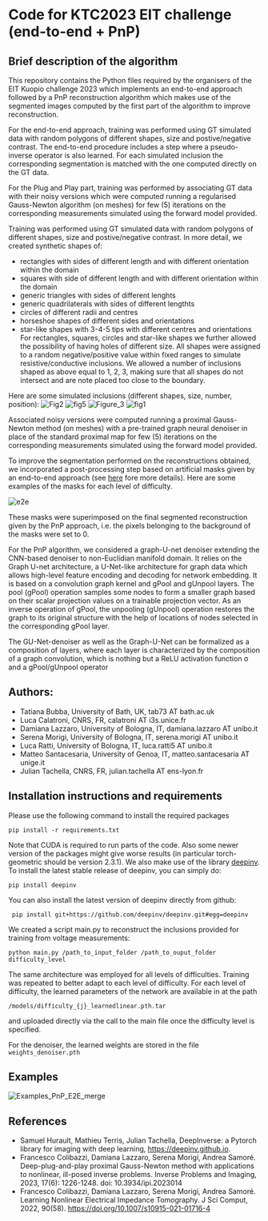 # Code for KTC2023 EIT challenge (end-to-end + PnP)


## Brief description of the algorithm
This repository contains the Python files required by the organisers of the EIT Kuopio challenge 2023 which implements an end-to-end approach followed by a PnP reconstruction algorithm which makes use of the segmented images computed by the first part of the algorithm to improve reconstruction.

For the end-to-end approach, training was performed using GT simulated data with random polygons of different shapes, size and postive/negative contrast. The end-to-end procedure includes a step where a pseudo-inverse operator is also learned. For each simulated inclusion the corresponding segmentation is matched with the one computed directly on the GT data.

For the Plug and Play part, training was performed by associating GT data with their noisy versions which were computed running a regularised Gauss-Newton algorithm (on meshes) for few (5) iterations on the corresponding measurements simulated using the forward model provided.

Training was performed using GT simulated data with random polygons of different shapes, size and postive/negative contrast. In more detail, we created synthetic shapes of:
- rectangles with sides of different length and with different orientation within the domain
- squares with side of different length and with different orientation within the domain
- generic triangles with sides of different lenghts
- generic quadrilaterals with sides of different lengthts
- circles of different radii and centres
- horseshoe shapes of different sides and orientations
- star-like shapes with 3-4-5 tips with different centres and orientations
For rectangles, squares, circles and star-like shapes we further allowed the possibility of having holes of different size.
All shapes were assigned to a random negative/positive value within fixed ranges to simulate resistive/conductive inclusions. We allowed a number of inclusions shaped as above equal to 1, 2, 3, making sure that all shapes do not intersect and are note placed too close to the boundary.

Here are some simulated inclusions (different shapes, size, number, position):
![Fig2](https://github.com/lucala00/KTC2023_E2E/assets/49308207/7143a902-d650-4c2e-bfe6-da21a19a9550)
![fig5](https://github.com/lucala00/KTC2023_E2E/assets/49308207/ef9111ad-8e03-46dc-83ca-2f548cebebb3)
![Figure_3](https://github.com/lucala00/KTC2023_E2E/assets/49308207/1960ec95-f80b-4b35-b3a7-6d8e7ed69e1c)
![fig1](https://github.com/lucala00/KTC2023_E2E/assets/49308207/c034634f-363c-4c60-99fc-a8aa7ae59a43)

Associated noisy versions were computed running a proximal Gauss-Newton method (on meshes) with a pre-trained graph neural denoiser in place of the standard proximal map for few (5) iterations on the corresponding measurements simulated using the forward model provided.

To improve the segmentation performed on the reconstructions obtained, we incorporated a post-processing step based on artificial masks given by an end-to-end approach (see [here](https://github.com/lucala00/KTC2023_E2E) fore more details). Here are some examples of the masks for each level of difficulty.

![e2e](https://github.com/lucala00/KTC2023_E2E/assets/49308207/089da0f9-0e6d-45ea-9bcc-6aea5ca01884)

These masks were superimposed on the final segmented reconstruction given by the PnP approach, i.e. the pixels belonging to the background of the masks were set to 0.

For the PnP algorithm, we considered a graph-U-net denoiser extending the CNN-based denoiser to non-Euclidian manifold domain. It relies on the Graph U-net architecture, a U-Net-like architecture for graph data which allows high-level feature encoding and decoding for network embedding. It is based on a convolution graph kernel and gPool and gUnpool layers. The pool (gPool) operation samples some nodes to form a smaller graph based on their scalar projection values on a trainable projection vector. As an inverse operation of gPool, the unpooling (gUnpool) operation restores the graph to its original structure with the help of locations of nodes selected in the corresponding gPool layer.

The GU-Net-denoiser as well as the Graph-U-Net can be formalized as a composition of layers, where each layer is characterized by the composition of a graph convolution, which is nothing but a ReLU activation function σ and a gPool/gUnpool operator

## Authors:
- Tatiana Bubba, University of Bath, UK, tab73 AT bath.ac.uk
- Luca Calatroni, CNRS, FR, calatroni AT i3s.unice.fr
- Damiana Lazzaro, University of Bologna, IT, damiana.lazzaro AT unibo.it 
- Serena Morigi, University of Bologna, IT, serena.morigi AT unibo.it 
- Luca Ratti, University of Bologna, IT, luca.ratti5 AT unibo.it
- Matteo Santacesaria, University of Genoa, IT, matteo.santacesaria AT unige.it 
- Julian Tachella, CNRS, FR, julian.tachella AT ens-lyon.fr

## Installation instructions and requirements

Please use the following command to install the required packages

```pip install -r requirements.txt```

Note that CUDA is required to run parts of the code. Also some newer version of the packages might give worse results (in particular torch-geometric should be version 2.3.1). We also make use of the library [deepinv](https://github.com/deepinv/deepinv). To install the latest stable release of deepinv, you can simply do:

```pip install deepinv```

You can also install the latest version of deepinv directly from github:

``` pip install git+https://github.com/deepinv/deepinv.git#egg=deepinv``` 

We created a script main.py to reconstruct the inclusions provided for training from voltage measurements:

```python main.py /path_to_input_folder /path_to_ouput_folder difficulty_level```

The same architecture was employed for all levels of difficulties. Training was repeated to better adapt to each level of difficulty. For each level of difficulty, the learned parameters of the network are available in at the path

```/models/difficulty_{j}_learnedlinear.pth.tar ```

and uploaded directly via the call to the main file once the difficulty level is specified.

For the denoiser, the learned weights are stored in the file
``` weights_denoiser.pth```

## Examples

![Examples_PnP_E2E_merge](https://github.com/msantacesaria/KTC2023_PNPE2E/assets/148894828/b427c896-1cfe-4a82-acac-8e0e2a0e5799)

## References

* Samuel Hurault, Mathieu Terris, Julian Tachella, DeepInverse: a Pytorch library for imaging with deep learning, https://deepinv.github.io.
*  Francesco Colibazzi, Damiana Lazzaro, Serena Morigi, Andrea Samoré. Deep-plug-and-play proximal Gauss-Newton method with applications to nonlinear, ill-posed inverse problems. Inverse Problems and Imaging, 2023, 17(6): 1226-1248. doi: 10.3934/ipi.2023014
* Francesco Colibazzi, Damiana Lazzaro, Serena Morigi, Andrea Samoré. Learning Nonlinear Electrical Impedance Tomography. J Sci Comput, 2022, 90(58). https://doi.org/10.1007/s10915-021-01716-4
